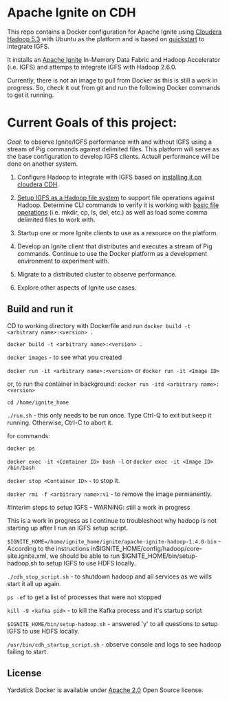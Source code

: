 # Apache Ignite on CDH
This repo contains a Docker configuration for Apache Ignite using [Cloudera Hadoop 5.3](http://www.cloudera.com/content/www/en-us/documentation/enterprise/5-3-x/topics/introduction.html) with Ubuntu as the platform and is based on [quickstart](https://github.com/caioquirino/docker-cloudera-quickstart) to integrate IGFS.

It installs an [Apache Ignite](https://ignite.apache.org/) In-Memory Data Fabric and Hadoop Accelerator (i.e. IGFS) and attemps to integrate IGFS with Hadoop 2.6.0.

Currently, there is not an image to pull from Docker as this is still a work in progress. So, check it out from git and run the following Docker commands to get it running. 


# Current Goals of this project: 

*Goal*: to observe Ignite/IGFS performance with and without IGFS using a stream of Pig commands against delimited files. This platform will serve as the base configuration to develop IGFS clients. Actuall performance will be done on another system. 

1) Configure Hadoop to integrate with IGFS based on [installing it on cloudera CDH](https://apacheignite.readme.io/docs/installing-on-cloudera-cdh). 

2) [Setup IGFS as a Hadoop file system](https://apacheignite.readme.io/docs/file-system) to support file operations against Hadoop. Determine CLI commands to verify it is working with [basic file operations](https://apacheignite.readme.io/v1.0/docs/igfs) (i.e. mkdir, cp, ls, del, etc.) as well as load some comma delimited files to work with.

2) Startup one or more Ignite clients to use as a resource on the platform.

3) Develop an Ignite client that distributes and executes a stream of Pig commands. Continue to use the Docker platform as a development environment to experiment with. 

4) Migrate to a distributed cluster to observe performance. 

5) Explore other aspects of Ignite use cases. 


## Build and run it 
CD to working directory with Dockerfile and run `docker build -t <arbitrary name>:<version> .` 

`docker build -t <arbitrary name>:<version> .`

`docker images` - to see what you created

`docker run -it <arbitrary name>:<version>` or `docker run -it <Image ID>` 

or, to run the container in background: `docker run -itd <arbitrary name>:<version>` 


`cd /home/ignite_home`

`./run.sh` - this only needs to be run once. Type Ctrl-Q to exit but keep it running. Otherwise, Ctrl-C to abort it. 

for commands:

`docker ps` 

`docker exec -it <Container ID> bash -l` or `docker exec -it <Image ID> /bin/bash`

`docker stop <Container ID>` - to stop it.

`docker rmi -f <arbitrary name>:v1` - to remove the image permanently.


#Interim steps to setup IGFS - WARNING: still a work in progress

This is a work in progress as I continue to troubleshoot why hadoop is not starting up after I run an IGFS setup script.

`$IGNITE_HOME=/home/ignite_home/ignite/apache-ignite-hadoop-1.4.0-bin` - According to the instructions in ​$IGNITE_HOME/config/hadoop/core-site.ignite.xml, we should be able to run $IGNITE_HOME/bin/setup-hadoop.sh to setup IGFS to use HDFS locally.

`./cdh_stop_script.sh` - to shutdown hadoop and all services as we wills start it all up again. 
 
`ps -ef` to get a list of processes that were not stopped 

`kill -9 <kafka pid>` - to kill the Kafka process and it's startup script
 
`$IGNITE_HOME/bin/setup-hadoop.sh` - answered 'y' to all questions to setup IGFS to use HDFS locally. 

`/usr/bin/cdh_startup_script.sh` - observe console and logs to see hadoop failing to start. 



## License
Yardstick Docker is available under [Apache 2.0](http://www.apache.org/licenses/LICENSE-2.0.html) Open Source license.
